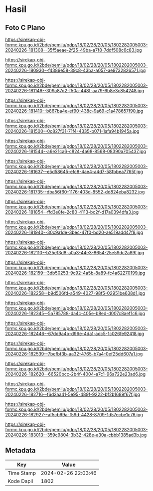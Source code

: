 # Hasil

## Foto C Plano

https://sirekap-obj-formc.kpu.go.id/2bde/pemilu/pdpr/18/02/28/20/05/1802282005003-20240226-181308--35f5aeae-2f25-49ba-a7f8-7ddf508c6c83.jpg

https://sirekap-obj-formc.kpu.go.id/2bde/pemilu/pdpr/18/02/28/20/05/1802282005003-20240226-180930--f4389e58-39c8-43ba-a057-ae9732826571.jpg

https://sirekap-obj-formc.kpu.go.id/2bde/pemilu/pdpr/18/02/28/20/05/1802282005003-20240226-181146--309a87d2-f50a-448f-aa79-6b8e3c854248.jpg

https://sirekap-obj-formc.kpu.go.id/2bde/pemilu/pdpr/18/02/28/20/05/1802282005003-20240226-181410--b867ba4e-ef90-438c-9a69-c1a478657f90.jpg

https://sirekap-obj-formc.kpu.go.id/2bde/pemilu/pdpr/18/02/28/20/05/1802282005003-20240226-181500--0c827f31-71f4-4335-b071-1afa94b1945a.jpg

https://sirekap-obj-formc.kpu.go.id/2bde/pemilu/pdpr/18/02/28/20/05/1802282005003-20240226-181544--a6e21ca6-c824-4a68-8568-08390a705437.jpg

https://sirekap-obj-formc.kpu.go.id/2bde/pemilu/pdpr/18/02/28/20/05/1802282005003-20240226-181637--e5d58645-efc8-4ae4-a4d7-58fbbea7765f.jpg

https://sirekap-obj-formc.kpu.go.id/2bde/pemilu/pdpr/18/02/28/20/05/1802282005003-20240226-181735--dba56f60-1176-403d-8552-dd824eba8232.jpg

https://sirekap-obj-formc.kpu.go.id/2bde/pemilu/pdpr/18/02/28/20/05/1802282005003-20240226-181854--ffd3e8fe-2c80-4113-bc2f-d17a0394dfa3.jpg

https://sirekap-obj-formc.kpu.go.id/2bde/pemilu/pdpr/18/02/28/20/05/1802282005003-20240226-181940--30c9a1de-3bec-47f0-bd20-ae519add47f8.jpg

https://sirekap-obj-formc.kpu.go.id/2bde/pemilu/pdpr/18/02/28/20/05/1802282005003-20240226-182110--b25e13d8-a0a3-44e3-8654-25e59dc2a89f.jpg

https://sirekap-obj-formc.kpu.go.id/2bde/pemilu/pdpr/18/02/28/20/05/1802282005003-20240226-182159--3db50253-9c92-4a5b-8a89-fc4a62270199.jpg

https://sirekap-obj-formc.kpu.go.id/2bde/pemilu/pdpr/18/02/28/20/05/1802282005003-20240226-182258--b9d506fd-a549-4027-98f5-02951be638d1.jpg

https://sirekap-obj-formc.kpu.go.id/2bde/pemilu/pdpr/18/02/28/20/05/1802282005003-20240226-182345--5a785788-da4c-405e-b8ed-d007c8aef1c6.jpg

https://sirekap-obj-formc.kpu.go.id/2bde/pemilu/pdpr/18/02/28/20/05/1802282005003-20240226-182446--67dd9a4b-d96e-4da1-adc5-1c026fe92418.jpg

https://sirekap-obj-formc.kpu.go.id/2bde/pemilu/pdpr/18/02/28/20/05/1802282005003-20240226-182539--7befbf3b-aa32-4765-b7a4-0ef25dd607a1.jpg

https://sirekap-obj-formc.kpu.go.id/2bde/pemilu/pdpr/18/02/28/20/05/1802282005003-20240226-182620--66520bcc-2b4f-4004-a7c1-96a722e23ad6.jpg

https://sirekap-obj-formc.kpu.go.id/2bde/pemilu/pdpr/18/02/28/20/05/1802282005003-20240226-182716--f6d2aa41-5e95-489f-9222-bf2b1689f67f.jpg

https://sirekap-obj-formc.kpu.go.id/2bde/pemilu/pdpr/18/02/28/20/05/1802282005003-20240226-182927--af5cb69a-f59d-4428-8709-1d57ecbe1c76.jpg

https://sirekap-obj-formc.kpu.go.id/2bde/pemilu/pdpr/18/02/28/20/05/1802282005003-20240226-183013--359c9804-3b32-428e-a30a-cbbb1385ad3b.jpg


## Metadata

| Key        | Value               |
| ---------- | ------------------- |
| Time Stamp | 2024-02-26 22:03:46 |
| Kode Dapil | 1802                |



